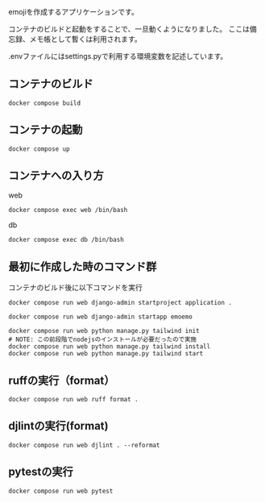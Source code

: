 emojiを作成するアプリケーションです。

コンテナのビルドと起動をすることで、一旦動くようになりました。
ここは備忘録、メモ帳として暫くは利用されます。

.envファイルにはsettings.pyで利用する環境変数を記述しています。


## コンテナのビルド

```shell
docker compose build
```

## コンテナの起動

```shell
docker compose up
```

## コンテナへの入り方

web
```shell
docker compose exec web /bin/bash
```

db
```shell
docker compose exec db /bin/bash
```

## 最初に作成した時のコマンド群

コンテナのビルド後に以下コマンドを実行

```shell
docker compose run web django-admin startproject application .
```

```shell
docker compose run web django-admin startapp emoemo
```

```shell
docker compose run web python manage.py tailwind init
# NOTE: この前段階でnodejsのインストールが必要だったので実施
docker compose run web python manage.py tailwind install
docker compose run web python manage.py tailwind start
```

## ruffの実行（format）

```shell
docker compose run web ruff format .
```


## djlintの実行(format)

```shell
docker compose run web djlint . --reformat
```

## pytestの実行

```shell
docker compose run web pytest
```
